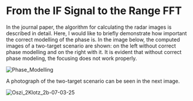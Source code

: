 # From the IF Signal to the Range FFT

In the journal paper, the algorithm for calculating the radar images is described in detail. Here, I would like to briefly demonstrate how important the correct modelling of the phase is. In the image below, the computed images of a two-target scenario are shown: on the left without correct phase modelling and on the right with it. It is evident that without correct phase modeling, the focusing does not work properly.

![Phase_Modelling](https://github.com/user-attachments/assets/dfb7135b-02c5-496f-8b93-f706efda7567)

A photograph of the two-target scenario can be seen in the next image.

![Oszi_2Klotz_2b-07-03-25](https://github.com/user-attachments/assets/7e83cb1d-48b2-4602-bd52-f51f3a3c5ab5)
